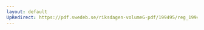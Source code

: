 ```yaml
---
layout: default
UpRedirect: https://pdf.swedeb.se/riksdagen-volumeG-pdf/199495/reg_199495_SkU/reg_199495_SkU_0003.pdf
---
```

